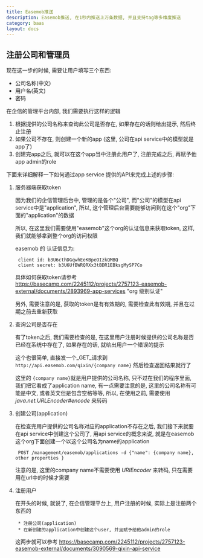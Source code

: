 ```yaml
---
title: Easemob推送
description: Easemob推送, 在1秒内推送上万条数据, 并且支持tag等多维度推送
category: baas
layout: docs
---
```

## 注册公司和管理员

现在这一步的时候, 需要让用户填写三个东西:

* 公司名称(中文)
* 用户名(英文)
* 密码


在企信的管理平台内部, 我们需要执行这样的逻辑

1. 根据提供的公司名称来查询此公司是否存在, 如果存在的话则给出提示, 然后终止注册
2. 如果公司不存在, 则创建一个新的app (这里, 公司在api service中的模型就是app了)
3. 创建完app之后, 就可以在这个app当中注册此用户了, 注册完成之后, 再赋予他app admin的role


下面来详细解释一下如何通过app service 提供的API来完成上述的步骤:

1. 服务器端获取token

    因为我们的企信管理后台中, 管理的是各个"公司", 而"公司"的模型在api service中是"application", 所以, 这个管理后台需要能够访问到在这个"org"下面的"application"的数据
    
    所以, 在这里我们需要使用"easemob"这个org的认证信息来获取token, 这样, 我们就能够拿到整个org的访问权限
    
    easemob 的 认证信息为:
    
        client id: b3U6cthDGqwhEeKBpeOIzkQMBQ
        client secret: b3U6UfBWRQRXx3tBDR1EBksgMySP7Co
        
    具体如何获取token请参考 https://basecamp.com/2245112/projects/2757123-easemob-external/documents/2893969-app-services "org 级别认证"        
    
    另外, 需要注意的是, 获取的token是有有效期的, 需要检查此有效期, 并且在过期之前去重新获取
        


2. 查询公司是否存在

    有了token之后, 我们需要检查的是, 在这里用户注册时候提供的公司名称是否已经在系统中存在了, 如果存在的话, 就给出用户一个错误的提示
    
    这个也很简单, 直接发一个_GET_请求到 `http://api.easemob.com/qixin/{company name}` 然后检查返回结果就行了
    
    这里的 `{company name}`就是用户提供的公司名称, 只不过在我们的程序里面, 我们把它看成了application name, 有一点需要注意的是, 这里的公司名称有可能是中文, 或者英文但是包含空格等等, 所以, 在使用之前, 需要使用 _java.net.URLEncoder#encode_ 来转码
    
    
3. 创建公司(application)    

    在检查完用户提供的公司名称对应的application不存在之后, 我们接下来就要在api service中创建这个公司了, 用api service的概念来说, 就是在easemob这个org下面创建一个以这个公司名为name的application
    
        POST /management/easemob/applications -d {"name": {company name}, other properties }
        
    注意的是, 这里的company name不需要使用 _URIEncoder_ 来转码, 只在需要用在url中的时候才需要
    
4. 注册用户

    在开头的时候, 就说了, 在企信管理平台上, 用户注册的时候, 实际上是注册两个东西的
    
        * 注册公司(application)  
        * 在新创建的application中创建这个user, 并且赋予给他admin的role
        
    这两步就可以参考 https://basecamp.com/2245112/projects/2757123-easemob-external/documents/3090569-qixin-api-service        
          
 
   